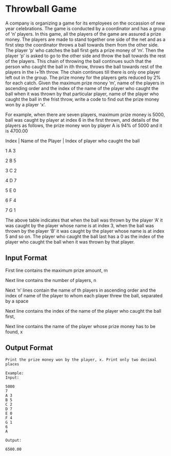 # Throwball Game
A company is organizing a game for its employees on the occassion of new year celebrations. The game is conducted by a coordinator and has a group of ‘n’ players. In this game, all the players of the game are assured a prize money. The players are made to stand together one side of the net and as a first step the coordinator throws a ball towards them from the other side. The player ‘p’ who catches the ball first gets a prize money of ‘m’. Then the player ‘p’ is asked to go to the other side and throw the ball towards the rest of the players. This chain of throwing the ball continues such that the person who caught the ball in ith throw, throws the ball towards rest of the players in the i+1th throw. The chain continues till there is only one player left out in the group. The prize money for the players gets reduced by 2% for each catch. Given the maximum prize money ‘m’, name of the players in ascending order and the index of the name of the player who caught the ball when it was thrown by that particular player, name of the player who caught the ball in the frist throw, write a code to find out the prize money won by a player ‘x’.

 

For example, when there are seven players, maximum prize money is 5000, ball was caught by player at index 6 in the first thrown, and details of the players as follows, the prize money won by player A is 94% of 5000 and it is 4700.00

 

Index | Name of the Player | Index of player who caught the ball 

1 A 3

2 B 5

3 C 2

4 D 7

5 E 0

6 F 4

7 G 1

 

The above table indicates that when the ball was thrown by the player ‘A’ it was caught by the player whose name is at index 3, when the ball was thrown by the player ‘B’ it was caught by the player whose name is at index 5 and so on. The player who caught the ball last has a 0 as the index of the player who caught the ball when it was thrown by that player.

 

## Input Format

First line contains the maximum prize amount, m

Next line contains the number of players, n

Next ‘n’ lines contain the name of th players in ascending order and the index of name of the player to whom each player threw the ball, separated by a space

Next line contains the index of the name of the player who caught the ball first, 

Next line contains the name of the player whose prize money has to be found, x

 

## Output Format

```
Print the prize money won by the player, x. Print only two decimal places

Example:
Input:

5000
7
A 3
B 5
C 2
D 7
E 0
F 4
G 1
6
A

Output:

6500.00
```
